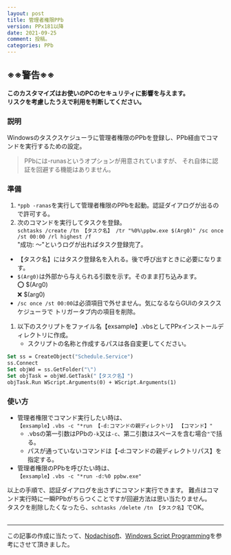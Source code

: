 ```yaml
---
layout: post
title: 管理者権限PPb
version: PPx181以降
date: 2021-09-25
comment: 投稿。
categories: PPb
---
```

## ※※警告※※
**このカスタマイズはお使いのPCのセキュリティに影響を与えます。<BR>
リスクを考慮したうえで利用を判断してください。**

### 説明
Windowsのタスクスケジューラに管理者権限のPPbを登録し、PPb経由でコマンドを実行するための設定。

> PPbには-runasというオプションが用意されていますが、
  それ自体に認証を回避する機能はありません。

### 準備
1. `*ppb -ranas`を実行して管理者権限のPPbを起動。認証ダイアログが出るので許可する。
1. 次のコマンドを実行してタスクを登録。<BR>
  `schtasks /create /tn 【タスク名】 /tr "%0%\ppbw.exe $(Arg0)" /sc once /st 00:00 /rl highest /f`<BR>
  "成功: ～"というログが出ればタスク登録完了。<BR>
 - 【タスク名】にはタスク登録名を入れる。後で呼び出すときに必要になります。
 - `$(Arg0)`は外部から与えられる引数を示す。そのまま打ち込みます。<BR>
    :o: $(Arg0)<BR>
    :x: $(arg0)
 - `/sc once /st 00:00`は必須項目で外せません。気になるならGUIのタスクスケジューラで
   トリガータブ内の項目を削除。
1. 以下のスクリプトをファイル名【exsample】\.vbsとしてPPxインストールディレクトリに作成。<BR>
   - スクリプトの名称と作成するパスは各自変更してください。<BR>

```vb
Set ss = CreateObject("Schedule.Service")
ss.Connect
Set objWd = ss.GetFolder("\")
Set objTask = objWd.GetTask("【タスク名】")
objTask.Run WScript.Arguments(0) + WScript.Arguments(1)

```

### 使い方
- 管理者権限でコマンド実行したい時は、<BR>
  `【exsample】.vbs -c "*run 【-d:コマンドの親ディレクトリ】 【コマンド】"`<BR>
  - \.vbsの第一引数はPPbの`-k`又は`-c`、第二引数はスペースを含む場合`"`で括る。<BR>
  - パスが通っていないコマンドは【-d:コマンドの親ディレクトリパス】を指定する。
- 管理者権限のPPbを呼びたい時は、<BR>
  `【exsample】.vbs -c "*run -d:%0 ppbw.exe"`


以上の手順で、認証ダイアログを出さずにコマンド実行できます。
難点はコマンド実行時に一瞬PPbがちらつくことですが回避方法は思い当たりません。<BR>
タスクを削除したくなったら、`schtasks /delete /tn 【タスク名】`でOK。
<BR><BR>

---

この記事の作成に当たって、[Nodachisoft](https://nodachisoft.com/common/jp/article/jp000107/)、[Windows Script Programming](http://scripting.cocolog-nifty.com/blog/2010/01/post-9f96.html)を参考にさせて頂きました。



